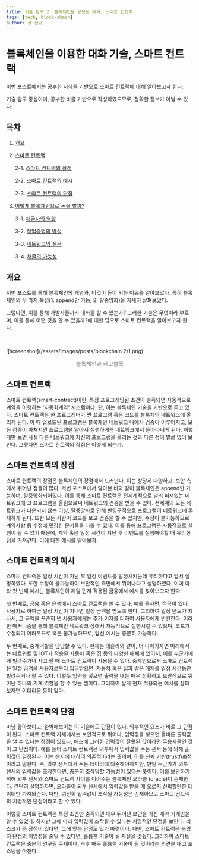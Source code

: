 ```yaml
---
title: 기술 탐구 2. 블록체인을 응용한 대화, 스마트 컨트랙
tags: [tech, block-chain]
author: 상 한규
---
```

# 블록체인을 이용한 대화 기술, 스마트 컨트랙

이번 포스트에서는 공부한 지식을 기반으로 스마트 컨트랙에 대해 알아보고자 한다. 

기술 탐구 중심이며, 공부한 바를 기반으로 작성하였으므로, 정확한 정보가 아닐 수 있다.

## 목차

1. [개요](#개요)

2. [스마트 컨트랙](#스마트-컨트랙)

    2-1. [스마트 컨트랙의 장점](#스마트-컨트랙의-장점)
    
    2-2. [스마트 컨트랙의 예시](#스마트-컨트랙의-예시)

    2-3. [스마트 컨트랙의 단점](#스마트-컨트랙의-단점)

3. [어떻게 블록체인으로 돈을 벌까?](#어떻게-블록체인으로-돈을-벌까)

    3-1. [채굴자의 역할](#채굴자의-역할)
    
    3-2. [작업증명의 방식](#작업증명의-방식)
    
    3-3. [네트워크의 질문](#네트워크의-질문)

    3-4. [채굴의 가능성](#채굴의-가능성)

## 개요
저번 포스트를 통해 블록체인의 개념과, 이것이 돈이 되는 이유를 알아보았다. 특히 블록체인의 두 가지 특성(1. append만 가능, 2. 탈중앙화)을 자세히 살펴보았다.

그렇다면, 이를 통해 개발자들끼리 대화를 할 수 있는가? 그러한 기술은 무엇이라 부르며, 이를 통해 어떤 것을 할 수 있을까?에 대한 답으로 스마트 컨트랙을 알아보고자 한다.

<br>

![screenshot](/assets/images/posts/blockchain 2/1.png)

<figcaption style="text-align:center; font-size:15px; color:#808080">
블록체인과 레고블록
</figcaption>

## 스마트 컨트랙
스마트 컨트랙(smart-contract)이란, 특정 프로그래밍된 조건이 충족되면 자동적으로 계약을 이행하는 '자동화계약' 시스템이다. 단, 이는 블록체인 기술을 기반으로 두고 있다. 스마트 컨트랙은 한 프로그래머가 짠 프로그램 혹은 코드를 블록체인 네트워크에 올리게 된다. 이 때 업로드된 프로그램은 블록체인 네트워크 내에서 검증이 이루어지고, 모든 검증이 마쳐지면 프로그램을 알아서 실행하게끔 네트워크에서 돌아다니게 된다. 이렇게만 보면 사실 다른 네트워크에 자신의 프로그램을 올리는 것과 다른 점이 별로 없어 보인다. 그렇다면 스마트 컨트랙의 장점은 어떻게 되는가.

## 스마트 컨트랙의 장점
스마트 컨트랙의 장점은 블록체인의 장점에서 드러난다. 이는 상당히 다양하고, 보안 측에서 뛰어난 점들이 많다. 저번 포스트에서 알아본 바와 같이 블록체인은 append만 가능하며, 탈중앙화되어있다. 이를 통해 스마트 컨트랙은 전세계적으로 널리 퍼져있는 네트워크에 그 프로그램을 올림으로써 네트워크의 검증을 받을 수 있다. 전세계의 모든 네트워크가 다운되지 않는 이상, 탈중앙화로 인해 반영구적으로 프로그램이 네트워크에 존재하게 된다. 또한 모든 사람이 코드를 보고 검증을 할 수 있지만, 수정이 불가능하므로 계약사항 등 수정에 민감한 문서들을 다룰 수 있다. 이를 통해 프로그램은 자동적으로 실행이 될 수 있기 때문에, 계약 혹은 일정 시간이 지난 후 이벤트를 실행해야할 때 유리한 점을 가져간다. 이에 대한 예시를 알아보자.

## 스마트 컨트랙의 예시
스마트 컨트랙은 일정 시간이 지난 후 일정 이벤트를 발생시키는데 유리하다고 앞서 설명하였다. 또한 수정이 불가능하여 보안적인 측면에서 뛰어나다고 설명하였다. 이에 따라 첫 번째 예시는 블록체인이 제일 먼저 적용된 금융에서 예시를 찾아보고자 한다. 

첫 번째로, 금융 혹은 은행에서 스마트 컨트랙을 쓸 수 있다. 예를 들자면, 적금이 있다. 사용자로 하여금 일정 시간이 지나면 일정 금액을 받도록 한다. 그리하여 일정 년도가 지나서, 그 금액을 꾸준히 낸 사용자에게는 추가 이자를 더하여 사용자에게 반환한다. 이러한 메커니즘을 통해 블록체인 네트워크 상에서 자동적으로 실행시킬 수 있으며, 코드가 수정되기 어려우므로 혹은 불가능하므로, 앞선 예시는 충분히 가능하다.

두 번째로, 중계역할을 담당할 수 있다. 현재는 테슬라와 같이, 더 나아가자면 미래에서는 네트워트 및 IOT가 적용된 자동차 혹은 집 등의 다양한 매체에 있어서, 이를 누군가에게 빌려주거나 사고 팔 때 스마트 컨트랙이 사용될 수 있다. 중계인으로서 스마트 컨트랙은 일정 금액을 사용자로부터 입금받으면, 자동차 혹은 집과 같은 매체를 일정 시간동안 빌려주거나 팔 수 있다. 이렇듯 입력을 넣으면 출력을 내는 매우 정확하고 보안적으로 뛰어난 하나의 기계 역할을 할 수 있는 셈이다. 그리하여 짧게 현재 적용되는 예시를 살펴보자면 이더리움 등이 있다.

## 스마트 컨트랙의 단점
마냥 좋아보이고, 완벽해보이는 이 기술에도 단점이 있다. 외부적인 요소가 바로 그 단점이 된다. 스마트 컨트랙 자체에서는 보안적으로 뛰어나, 입력값을 넣으면 올바른 출력값을 낼 수 있다는 장점이 있으나, 애초에 그러한 입력값이 잘못된 값이라면 무용지물인 것이 그 단점이다. 예를 들어 스마트 컨트랙은 외부에서 입력값을 주는 센서 등에 의해 출력값이 결정된다. 이는 센서에 대하여 의존적이라는 뜻이며, 이를 신뢰 기반(trustful)적이라고 말한다. 즉, 외부 센서에서 주는 데이터에 의존해야하지만, 만일 누군가가 외부 센서의 입력값을 조작한다면, 충분히 조작당할 가능성이 있다는 뜻이다. 이를 보완하기 위해 외부 센서와 스마트 컨트랙 사이를 이어주는 블록체인 오라클 (oracle)이 존재한다. 간단히 설명하자면, 오라클이 외부 센서에서 입력값을 받을 때 오로지 신뢰할만한 데이터만 가져와준다. 다만, 여전히 입력값이 조작될 가능성은 존재하므로 스마트 컨트랙의 치명적인 단점이라고 할 수 있다.

이렇듯 스마트 컨트랙은 특정 조건만 충족되면 매우 뛰어난 보안을 가진 계약 기계임을 알 수 있었다. 하지만 그에 따라 입력값이 조작될 수 있다는 치명적인 단점을 보인다. 리스크가 큰 장점이 있다면, 그에 맞는 단점도 있기 마련이다. 다만, 스마트 컨트랙은 분명히 단점의 치명성을 줄일 수 있다면, 훌륭한 기술이 될 자질을 갖췄다. 그리하여 스마트 컨트랙은 충분히 연구될 주제이며, 추후 매우 훌륭한 기술이 될 것이라는 의견을 내고 포스팅을 마친다.